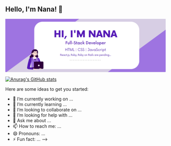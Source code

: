 <h2> Hello, I'm Nana! 👋</h2>

<img align="center" src="main-picture.png">

[![Anurag's GitHub stats](https://github-readme-stats.vercel.app/apirdnrnanuraghazra)](https://github.com/anuraghazra/github-readme-stats)


Here are some ideas to get you started:

- 🔭 I’m currently working on ...
- 🌱 I’m currently learning ...
- 👯 I’m looking to collaborate on ...
- 🤔 I’m looking for help with ...
- 💬 Ask me about ...
- 📫 How to reach me: ...
- 😄 Pronouns: ...
- ⚡ Fun fact: ...
-->
